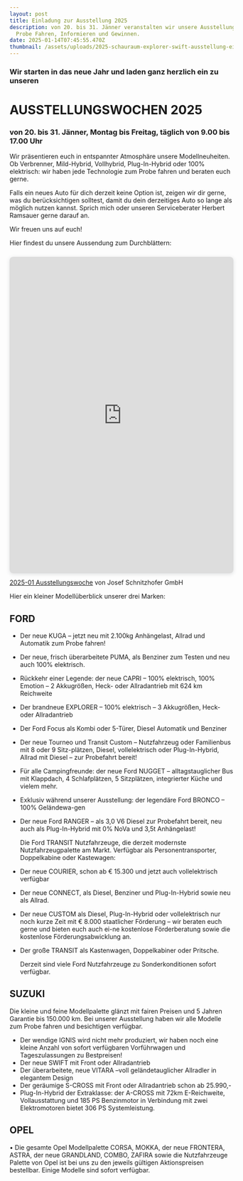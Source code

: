 ```yaml
---
layout: post
title: Einladung zur Ausstellung 2025
description: von 20. bis 31. Jänner veranstalten wir unsere Ausstellungswochen.
  Probe Fahren, Informieren und Gewinnen.
date: 2025-01-14T07:45:55.470Z
thumbnail: /assets/uploads/2025-schauraum-explorer-swift-ausstellung-einladung-testtageimg_3170-groß-.jpg
---
```

### Wir starten in das neue Jahr und laden ganz herzlich ein zu unseren

# AUSSTELLUNGSWOCHEN 2025

### von 20. bis 31. Jänner, Montag bis Freitag, täglich von 9.00 bis 17.00 Uhr

Wir präsentieren euch in entspannter Atmosphäre unsere Modellneuheiten. Ob Verbrenner, Mild-Hybrid, Vollhybrid, Plug-In-Hybrid oder 100% elektrisch: wir haben jede Technologie zum Probe fahren und beraten euch gerne. 

Falls ein neues Auto für dich derzeit keine Option ist, zeigen wir dir gerne, was du berücksichtigen solltest, damit du dein derzeitiges Auto so lange als möglich nutzen kannst. Sprich mich oder unseren Serviceberater Herbert Ramsauer gerne darauf an.

Wir freuen uns auf euch!

Hier findest du unsere Aussendung zum Durchblättern:

<div style="position: relative; width: 100%; height: 0; padding-top: 141.4286%;
 padding-bottom: 0; box-shadow: 0 2px 8px 0 rgba(63,69,81,0.16); margin-top: 1.6em; margin-bottom: 0.9em; overflow: hidden;
 border-radius: 8px; will-change: transform;">
  <iframe loading="lazy" style="position: absolute; width: 100%; height: 100%; top: 0; left: 0; border: none; padding: 0;margin: 0;"
    src="https://www.canva.com/design/DAGZJxBtw7I/_QhfPJ9VU4vmeJw6c59ErQ/view?embed" allowfullscreen="allowfullscreen" allow="fullscreen">
  </iframe>
</div>
<a href="https:&#x2F;&#x2F;www.canva.com&#x2F;design&#x2F;DAGZJxBtw7I&#x2F;_QhfPJ9VU4vmeJw6c59ErQ&#x2F;view?utm_content=DAGZJxBtw7I&amp;utm_campaign=designshare&amp;utm_medium=embeds&amp;utm_source=link" target="_blank" rel="noopener">2025-01 Ausstellungswoche</a> von Josef Schnitzhofer GmbH



Hier ein kleiner Modellüberblick unserer drei Marken:

## FORD

* Der neue KUGA – jetzt neu mit 2.100kg Anhängelast, Allrad und Automatik zum Probe fahren!
* Der neue, frisch überarbeitete PUMA, als Benziner zum Testen und neu auch 100% elektrisch. 
* Rückkehr einer Legende: der neue CAPRI – 100% elektrisch, 100% Emotion – 2 Akkugrößen, Heck- oder Allradantrieb mit 624 km Reichweite
* Der brandneue EXPLORER – 100% elektrisch – 3 Akkugrößen, Heck- oder Allradantrieb
* Der Ford Focus als Kombi oder 5-Türer, Diesel Automatik und Benziner
* Der neue Tourneo und Transit Custom – Nutzfahrzeug oder Familienbus mit 8 oder 9 Sitz-plätzen, Diesel, vollelektrisch oder Plug-In-Hybrid, Allrad mit Diesel – zur Probefahrt bereit!
* Für alle Campingfreunde: der neue Ford NUGGET – alltagstauglicher Bus mit Klappdach, 4 Schlafplätzen, 5 Sitzplätzen, integrierter Küche und vielem mehr. 
* Exklusiv während unserer Ausstellung: der legendäre Ford BRONCO – 100% Geländewa-gen
* Der neue Ford RANGER – als 3,0 V6 Diesel zur Probefahrt bereit, neu auch als Plug-In-Hybrid mit 0% NoVa und 3,5t Anhängelast!

  Die Ford TRANSIT Nutzfahrzeuge, die derzeit modernste Nutzfahrzeugpalette am Markt. Verfügbar als Personentransporter, Doppelkabine oder Kastewagen:
* Der neue COURIER, schon ab € 15.300 und jetzt auch vollelektrisch verfügbar 
* Der neue CONNECT, als Diesel, Benziner und Plug-In-Hybrid sowie neu als Allrad.
* Der neue CUSTOM als Diesel, Plug-In-Hybrid oder vollelektrisch nur noch kurze Zeit mit € 8.000 staatlicher Förderung – wir beraten euch gerne und bieten euch auch ei-ne kostenlose Förderberatung sowie die kostenlose Förderungsabwicklung an.
* Der große TRANSIT als Kastenwagen, Doppelkabiner oder Pritsche.

  Derzeit sind viele Ford Nutzfahrzeuge zu Sonderkonditionen sofort verfügbar.

## SUZUKI

Die kleine und feine Modellpalette glänzt mit fairen Preisen und 5 Jahren Garantie bis 150.000 km. Bei unserer Ausstellung haben wir alle Modelle zum Probe fahren und besichtigen verfügbar.

* Der wendige IGNIS wird nicht mehr produziert, wir haben noch eine kleine Anzahl von sofort verfügbaren Vorführwagen und Tageszulassungen zu Bestpreisen!
* Der neue SWIFT mit Front oder Allradantrieb
* Der überarbeitete, neue VITARA –voll geländetauglicher Allradler in elegantem Design
* Der geräumige S-CROSS mit Front oder Allradantrieb schon ab 25.990,-
* Plug-In-Hybrid der Extraklasse: der A-CROSS mit 72km E-Reichweite, Vollausstattung und 185 PS Benzinmotor in Verbindung mit zwei Elektromotoren bietet 306 PS Systemleistung.

## OPEL

•	Die gesamte Opel Modellpalette CORSA, MOKKA, der neue FRONTERA, ASTRA, der neue GRANDLAND, COMBO, ZAFIRA sowie die Nutzfahrzeuge Palette von Opel ist bei uns zu den jeweils gültigen Aktionspreisen bestellbar. Einige Modelle sind sofort verfügbar.